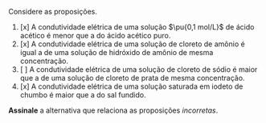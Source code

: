 Considere as proposições.

1. [x] A condutividade elétrica de uma solução $\pu{0,1 mol/L}$ de ácido acético é menor que a do ácido acético puro.
2. [x] A condutividade elétrica de uma solução de cloreto de amônio é igual a de uma solução de hidróxido de amônio de mesma concentração.
3. [ ] A condutividade elétrica de uma solução de cloreto de sódio é maior que a de uma solução de cloreto de prata de mesma concentração.
4. [x] A condutividade elétrica de uma solução saturada em iodeto de chumbo é maior que a do sal fundido.

**Assinale** a alternativa que relaciona as proposições *incorretas*.
